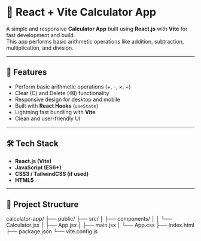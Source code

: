 # 🧮 React + Vite Calculator App

A simple and responsive **Calculator App** built using **React.js** with **Vite** for fast development and build.  
This app performs basic arithmetic operations like addition, subtraction, multiplication, and division.  

---

## 🚀 Features
- Perform basic arithmetic operations (+, -, ×, ÷)
- Clear (C) and Delete (⌫) functionality
- Responsive design for desktop and mobile
- Built with **React Hooks** (`useState`)
- Lightning fast bundling with **Vite**
- Clean and user-friendly UI

---

## 🛠️ Tech Stack
- **React.js (Vite)**
- **JavaScript (ES6+)**
- **CSS3 / TailwindCSS (if used)**
- **HTML5**

---

## 📂 Project Structure
calculator-app/
├── public/
├── src/
│ ├── components/
│ │ └── Calculator.jsx
│ ├── App.jsx
│ ├── main.jsx
│ └── App.css
├── index.html
├── package.json
└── vite.config.js
